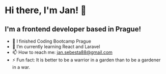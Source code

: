 # Hi there, I'm Jan! 👋

## I'm a frontend developer based in Prague!

- 🔭 I finished Coding Bootcamp Prague
- 🌱 I’m currently learning React and Laravel
- 📫 How to reach me: jan.sebesta88@gmail.com
- ⚡ Fun fact: It is better to be a warrior in a garden than to be a gardener in a war.


